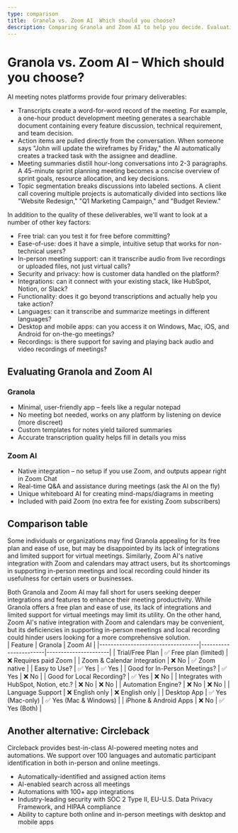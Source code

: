 ```yaml
---
type: comparison
title:  Granola vs. Zoom AI  Which should you choose?
description: Comparing Granola and Zoom AI to help you decide. Evaluating features, benefits, and drawbacks. Explore Circleback as an alternative option.
---
```


# Granola vs. Zoom AI – Which should you choose?  
AI meeting notes platforms provide four primary deliverables:  
  
* Transcripts create a word-for-word record of the meeting. For example, a one-hour product development meeting generates a searchable document containing every feature discussion, technical requirement, and team decision.  
* Action items are pulled directly from the conversation. When someone says "John will update the wireframes by Friday," the AI automatically creates a tracked task with the assignee and deadline.  
* Meeting summaries distill hour-long conversations into 2-3 paragraphs. A 45-minute sprint planning meeting becomes a concise overview of sprint goals, resource allocation, and key decisions.  
* Topic segmentation breaks discussions into labeled sections. A client call covering multiple projects is automatically divided into sections like "Website Redesign," "Q1 Marketing Campaign," and "Budget Review."  
  
In addition to the quality of these deliverables, we'll want to look at a number of other key factors:  
  
* Free trial: can you test it for free before committing?  
* Ease-of-use: does it have a simple, intuitive setup that works for non-technical users?  
* In-person meeting support: can it transcribe audio from live recordings or uploaded files, not just virtual calls?  
* Security and privacy: how is customer data handled on the platform?  
* Integrations: can it connect with your existing stack, like HubSpot, Notion, or Slack?  
* Functionality: does it go beyond transcriptions and actually help you take action?  
* Languages: can it transcribe and summarize meetings in different languages?  
* Desktop and mobile apps: can you access it on Windows, Mac, iOS, and Android for on-the-go meetings?  
* Recordings: is there support for saving and playing back audio and video recordings of meetings?    
## Evaluating Granola and Zoom AI  
### Granola
- Minimal, user-friendly app – feels like a regular notepad
- No meeting bot needed, works on any platform by listening on device (more discreet)
- Custom templates for notes yield tailored summaries
- Accurate transcription quality helps fill in details you miss

### Zoom AI
- Native integration – no setup if you use Zoom, and outputs appear right in Zoom Chat
- Real-time Q&A and assistance during meetings (ask the AI on the fly)
- Unique whiteboard AI for creating mind-maps/diagrams in meeting
- Included with paid Zoom (no extra fee for existing Zoom subscribers)  
## Comparison table    
Some individuals or organizations may find Granola appealing for its free plan and ease of use, but may be disappointed by its lack of integrations and limited support for virtual meetings. Similarly, Zoom AI's native integration with Zoom and calendars may attract users, but its shortcomings in supporting in-person meetings and local recording could hinder its usefulness for certain users or businesses.

Both Granola and Zoom AI may fall short for users seeking deeper integrations and features to enhance their meeting productivity. While Granola offers a free plan and ease of use, its lack of integrations and limited support for virtual meetings may limit its utility. On the other hand, Zoom AI's native integration with Zoom and calendars may be convenient, but its deficiencies in supporting in-person meetings and local recording could hinder users looking for a more comprehensive solution.  
| Feature                           | Granola               | Zoom AI              |
|-----------------------------------|-----------------------|----------------------|
| Trial/Free Plan                   | ✅ Free plan (limited) | ❌ Requires paid Zoom |
| Zoom & Calendar Integration       | ❌ No                 | ✅ Zoom native        |
| Easy to Use?                      | ✅ Yes                | ✅ Yes               |
| Good for In-Person Meetings?      | ✅ Yes                | ❌ No                |
| Good for Local Recording?         | ✅ Yes                | ❌ No                |
| Integrates with HubSpot, Notion, etc.? | ❌ No              | ❌ No                |
| Automation Engine?                | ❌ No                 | ❌ No                |
| Language Support                  | ❌ English only       | ❌ English only      |
| Desktop App                       | ✅ Yes (Mac-only)     | ✅ Yes (Mac & Windows) |
| iPhone & Android Apps             | ❌ No                 | ✅ Yes (Both)        |  
## Another alternative: Circleback  
Circleback provides best-in-class AI-powered meeting notes and automations. We support over 100 languages and automatic participant identification in both in-person and online meetings.  
  
* Automatically-identified and assigned action items  
* AI-enabled search across all meetings  
* Automations with 100+ app integrations  
* Industry-leading security with SOC 2 Type II, EU-U.S. Data Privacy Framework, and HIPAA compliance  
* Ability to capture both online and in-person meetings with desktop and mobile apps  